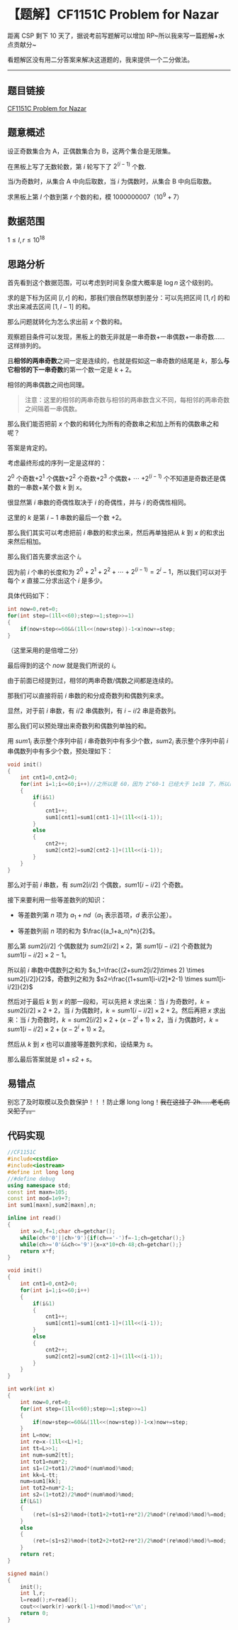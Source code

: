 # 【题解】CF1151C Problem for Nazar

距离 CSP 剩下 10 天了，据说考前写题解可以增加 RP~所以我来写一篇题解+水点贡献分~

看题解区没有用二分答案来解决这道题的，我来提供一个二分做法。

---

## 题目链接

[CF1151C Problem for Nazar](https://www.luogu.com.cn/problem/CF1151C)

## 题意概述

设正奇数集合为 $\mathrm{A}$，正偶数集合为 $\mathrm{B}$，这两个集合是无限集。

在黑板上写了无数轮数，第 $i$ 轮写下了 $2^{(i-1)}$ 个数.

当$i$为奇数时，从集合 $\mathrm{A}$ 中向后取数，当 $i$ 为偶数时，从集合 $\mathrm{B}$ 中向后取数。

求黑板上第 $l$ 个数到第 $r$ 个数的和，模 $\mathrm{1000000007}$（$10^9+7$）

## 数据范围

$1 \le l,r \le 10^{18}$

## 思路分析

首先看到这个数据范围，可以考虑到时间复杂度大概率是 $\log n$ 这个级别的。

求的是下标为区间 $[l,r]$ 的和，那我们很自然联想到差分：可以先把区间 $[1,r]$ 的和求出来减去区间 $[1,l-1]$ 的和。

那么问题就转化为怎么求出前 $x$ 个数的和。

观察题目条件可以发现，黑板上的数无非就是一串奇数+一串偶数+一串奇数……这样排列的。

且**相邻的两串奇数**之间一定是连续的，也就是假如这一串奇数的结尾是 $k$，那么**与它相邻的下一串奇数**的第一个数一定是 $k+2$。

相邻的两串偶数之间也同理。

> 注意：这里的相邻的两串奇数与相邻的两串数含义不同，每相邻的两串奇数之间隔着一串偶数。

那么我们能否把前 $x$ 个数的和转化为所有的奇数串之和加上所有的偶数串之和呢？

答案是肯定的。

考虑最终形成的序列一定是这样的：

$2^0$ 个奇数+$2^1$ 个偶数+$2^2$ 个奇数+$2^3$ 个偶数+ $\cdots$ +$2^{(i-1)}$ 个不知道是奇数还是偶数的一串数+某个数 $k$ 到 $x$。

很显然第 $i$ 串数的奇偶性取决于 $i$ 的奇偶性，并与 $i$ 的奇偶性相同。

这里的 $k$ 是第 $i-1$ 串数的最后一个数 +2。

那么我们其实可以考虑把前 $i$ 串数的和求出来，然后再单独把从 $k$ 到 $x$ 的和求出来然后相加。

那么我们首先要求出这个 $i$。

因为前 $i$ 个串的长度和为 $2^0+2^1+2^2+\cdots+2^{(i-1)}=2^i-1$，所以我们可以对于每个 $x$ 直接二分求出这个 $i$ 是多少。

具体代码如下：

```cpp
int now=0,ret=0;
for(int step=(1ll<<60);step>=1;step>>=1)
{
	if(now+step<=60&&(1ll<<(now+step))-1<x)now+=step;
}
```

（这里采用的是倍增二分）

最后得到的这个 $now$ 就是我们所说的 $i$。

由于前面已经提到过，相邻的两串奇数/偶数之间都是连续的。

那我们可以直接将前 $i$ 串数的和分成奇数列和偶数列来求。

显然，对于前 $i$ 串数，有 $i/2$ 串偶数列，有 $i-i/2$ 串是奇数列。

那么我们可以预处理出来奇数列和偶数列单独的和。

用 $sum1_i$ 表示整个序列中前 $i$ 串奇数列中有多少个数，$sum2_i$ 表示整个序列中前 $i$ 串偶数列中有多少个数，预处理如下：

```cpp
void init()
{
	int cnt1=0,cnt2=0;
	for(int i=1;i<=60;i++)//之所以是 60，因为 2^60-1 已经大于 1e18 了，所以最多有 60 串数。
	{
		if(i&1)
		{
			cnt1++;
			sum1[cnt1]=sum1[cnt1-1]+(1ll<<(i-1));
		}
		else
		{
			cnt2++;
			sum2[cnt2]=sum2[cnt2-1]+(1ll<<(i-1));
		}
	}
}
```

那么对于前 $i$ 串数，有 $sum2[i/2]$ 个偶数，$sum1[i-i/2]$ 个奇数。

接下来要利用一些等差数列的知识：

- 等差数列第 $n$ 项为 $a_1+nd$（$a_1$ 表示首项，$d$ 表示公差）。

- 等差数列前 $n$ 项的和为 $\frac{(a_1+a_n)*n}{2}$。

那么第 $sum2[i/2]$ 个偶数就为 $sum2[i/2] \times 2$，第 $sum1[i-i/2]$ 个奇数就为 $sum1[i-i/2] \times 2-1$。

所以前 $i$ 串数中偶数列之和为 $s_1=\frac{(2+sum2[i/2]\times 2) \times sum2[i/2]}{2}$，奇数列之和为 $s2=\frac{(1+sum1[i-i/2]*2-1) \times sum1[i-i/2]}{2}$

然后对于最后 $k$ 到 $x$ 的那一段和，可以先把 $k$ 求出来：当 $i$ 为奇数时，$k=sum2[i/2]\times 2+2$，当 $i$ 为偶数时，$k=sum1[i-i/2] \times 2+2$。然后再把 $x$ 求出来：当 $i$ 为奇数时，$k=sum2[i/2] \times 2+(x-2^i+1)\times 2$，当 $i$ 为偶数时，$k=sum1[i-i/2] \times 2+(x-2^i+1)\times 2$。

然后从 $k$ 到 $x$ 也可以直接等差数列求和，设结果为 $s$。

那么最后答案就是 $s1+s2+s$。

## 易错点

别忘了及时取模以及负数保护！！！防止爆 long long！~~我在这挂了 2h……老毛病又犯了。。~~

## 代码实现

```cpp
//CF1151C
#include<cstdio>
#include<iostream>
#define int long long
//#define debug
using namespace std;
const int maxn=105;
const int mod=1e9+7;
int sum1[maxn],sum2[maxn],n;

inline int read()
{
	int x=0,f=1;char ch=getchar();
	while(ch<'0'||ch>'9'){if(ch=='-')f=-1;ch=getchar();}
	while(ch>='0'&&ch<='9'){x=x*10+ch-48;ch=getchar();}
	return x*f;
}

void init()
{
	int cnt1=0,cnt2=0;
	for(int i=1;i<=60;i++)
	{
		if(i&1)
		{
			cnt1++;
			sum1[cnt1]=sum1[cnt1-1]+(1ll<<(i-1));
		}
		else
		{
			cnt2++;
			sum2[cnt2]=sum2[cnt2-1]+(1ll<<(i-1));
		}
	}
}

int work(int x)
{
	int now=0,ret=0;
	for(int step=(1ll<<60);step>=1;step>>=1)
	{
		if(now+step<=60&&(1ll<<(now+step))-1<x)now+=step;
	}
	int L=now;
	int re=x-(1ll<<L)+1;
	int tt=L>>1;
	int num=sum2[tt];
	int tot1=num*2;
	int s1=(2+tot1)/2%mod*(num%mod)%mod;
	int kk=L-tt;
	num=sum1[kk];
	int tot2=num*2-1;
	int s2=(1+tot2)/2%mod*(num%mod)%mod;
	if(L&1)
	{
		(ret=(s1+s2)%mod+(tot1+2+tot1+re*2)/2%mod*(re%mod)%mod)%=mod;
	}
	else
	{
		(ret=(s1+s2)%mod+(tot2+2+tot2+re*2)/2%mod*(re%mod)%mod)%=mod;
	}
	return ret;
}

signed main()
{
	init();
	int l,r;
	l=read();r=read();
	cout<<(work(r)-work(l-1)+mod)%mod<<'\n';
	return 0;
}
```


